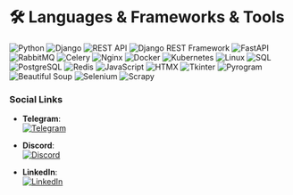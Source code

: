 # 🛠️ Languages & Frameworks & Tools
![Python](https://img.shields.io/badge/python-%2314354C.svg?style=for-the-badge&logo=python&logoColor=white)
![Django](https://img.shields.io/badge/django-%23092E20.svg?style=for-the-badge&logo=django&logoColor=white)
![REST API](https://img.shields.io/badge/REST-02569B.svg?style=for-the-badge&logo=api&logoColor=white)
![Django REST Framework](https://img.shields.io/badge/Django%20REST%20Framework-%23092E20.svg?style=for-the-badge&logo=django&logoColor=white)
![FastAPI](https://img.shields.io/badge/FastAPI-%23E63946.svg?style=for-the-badge&logo=fastapi&logoColor=white)
![RabbitMQ](https://img.shields.io/badge/rabbitmq-%23FF6600.svg?style=for-the-badge&logo=rabbitmq&logoColor=white)
![Celery](https://img.shields.io/badge/celery-%2300C7B7.svg?style=for-the-badge&logo=celery&logoColor=white)
![Nginx](https://img.shields.io/badge/nginx-%23009639.svg?style=for-the-badge&logo=nginx&logoColor=white)
![Docker](https://img.shields.io/badge/docker-%232496ED.svg?style=for-the-badge&logo=docker&logoColor=white)
![Kubernetes](https://img.shields.io/badge/kubernetes-%23326ce5.svg?style=for-the-badge&logo=kubernetes&logoColor=white)
![Linux](https://img.shields.io/badge/Linux-%23000.svg?style=for-the-badge&logo=linux&logoColor=white)
![SQL](https://img.shields.io/badge/SQL-4479A1.svg?style=for-the-badge&logo=sql&logoColor=white)
![PostgreSQL](https://img.shields.io/badge/PostgreSQL-336791.svg?style=for-the-badge&logo=postgresql&logoColor=white)
![Redis](https://img.shields.io/badge/redis-%23DD0031.svg?style=for-the-badge&logo=redis&logoColor=white)
![JavaScript](https://img.shields.io/badge/JavaScript-%23323330.svg?style=for-the-badge&logo=javascript&logoColor=%23F7DF1E)
![HTMX](https://img.shields.io/badge/htmx-%233A5EAA.svg?style=for-the-badge&logo=html5&logoColor=white)
![Tkinter](https://img.shields.io/badge/Tkinter-%2338B5E3.svg?style=for-the-badge&logo=python&logoColor=white)
![Pyrogram](https://img.shields.io/badge/Pyrogram-%23E81C4A.svg?style=for-the-badge&logo=python&logoColor=white)
![Beautiful Soup](https://img.shields.io/badge/Beautiful%20Soup-%233F8C57.svg?style=for-the-badge&logo=python&logoColor=white)
![Selenium](https://img.shields.io/badge/Selenium-%234B8BBE.svg?style=for-the-badge&logo=selenium&logoColor=white)
![Scrapy](https://img.shields.io/badge/Scrapy-%23066C7F.svg?style=for-the-badge&logo=scrapy&logoColor=white)



### Social Links

- **Telegram**:  
  [![Telegram](https://img.shields.io/badge/Telegram-%232F8CFF.svg?style=for-the-badge&logo=telegram&logoColor=white)](https://t.me/YOUR_ID)

- **Discord**:  
  [![Discord](https://img.shields.io/badge/Discord-%237289DA.svg?style=for-the-badge&logo=discord&logoColor=white)](https://discord.gg/officila_Parsa)

- **LinkedIn**:  
  [![LinkedIn](https://img.shields.io/badge/LinkedIn-%230A66C2.svg?style=for-the-badge&logo=linkedin&logoColor=white)](https://www.linkedin.com/in/YOUR_ID)
